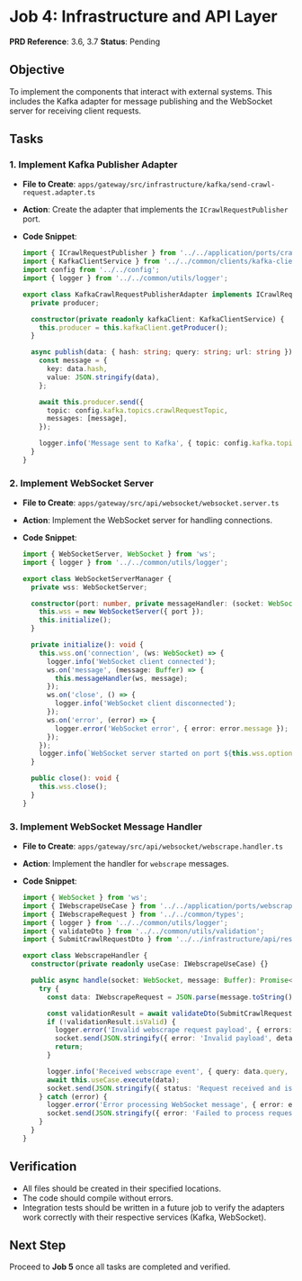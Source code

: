 # Job 4: Infrastructure and API Layer

**PRD Reference**: 3.6, 3.7
**Status**: Pending

## Objective

To implement the components that interact with external systems. This includes the Kafka adapter for message publishing and the WebSocket server for receiving client requests.

## Tasks

### 1. Implement Kafka Publisher Adapter

- **File to Create**: `apps/gateway/src/infrastructure/kafka/send-crawl-request.adapter.ts`
- **Action**: Create the adapter that implements the `ICrawlRequestPublisher` port.
- **Code Snippet**:

  ```typescript
  import { ICrawlRequestPublisher } from '../../application/ports/crawl-request-publisher.port';
  import { KafkaClientService } from '../../common/clients/kafka-client';
  import config from '../../config';
  import { logger } from '../../common/utils/logger';

  export class KafkaCrawlRequestPublisherAdapter implements ICrawlRequestPublisher {
    private producer;

    constructor(private readonly kafkaClient: KafkaClientService) {
      this.producer = this.kafkaClient.getProducer();
    }

    async publish(data: { hash: string; query: string; url: string }): Promise<void> {
      const message = {
        key: data.hash,
        value: JSON.stringify(data),
      };

      await this.producer.send({
        topic: config.kafka.topics.crawlRequestTopic,
        messages: [message],
      });

      logger.info('Message sent to Kafka', { topic: config.kafka.topics.crawlRequestTopic, key: data.hash });
    }
  }
  ```

### 2. Implement WebSocket Server

- **File to Create**: `apps/gateway/src/api/websocket/websocket.server.ts`
- **Action**: Implement the WebSocket server for handling connections.
- **Code Snippet**:

  ```typescript
  import { WebSocketServer, WebSocket } from 'ws';
  import { logger } from '../../common/utils/logger';

  export class WebSocketServerManager {
    private wss: WebSocketServer;

    constructor(port: number, private messageHandler: (socket: WebSocket, message: Buffer) => void) {
      this.wss = new WebSocketServer({ port });
      this.initialize();
    }

    private initialize(): void {
      this.wss.on('connection', (ws: WebSocket) => {
        logger.info('WebSocket client connected');
        ws.on('message', (message: Buffer) => {
          this.messageHandler(ws, message);
        });
        ws.on('close', () => {
          logger.info('WebSocket client disconnected');
        });
        ws.on('error', (error) => {
          logger.error('WebSocket error', { error: error.message });
        });
      });
      logger.info(`WebSocket server started on port ${this.wss.options.port}`);
    }

    public close(): void {
      this.wss.close();
    }
  }
  ```

### 3. Implement WebSocket Message Handler

- **File to Create**: `apps/gateway/src/api/websocket/webscrape.handler.ts`
- **Action**: Implement the handler for `webscrape` messages.
- **Code Snippet**:

  ```typescript
  import { WebSocket } from 'ws';
  import { IWebscrapeUseCase } from '../../application/ports/webscrape-use-case.port';
  import { IWebscrapeRequest } from '../../common/types';
  import { logger } from '../../common/utils/logger';
  import { validateDto } from '../../common/utils/validation';
  import { SubmitCrawlRequestDto } from '../../infrastructure/api/rest/dtos/submit-crawl-request.dto';

  export class WebscrapeHandler {
    constructor(private readonly useCase: IWebscrapeUseCase) {}

    public async handle(socket: WebSocket, message: Buffer): Promise<void> {
      try {
        const data: IWebscrapeRequest = JSON.parse(message.toString());

        const validationResult = await validateDto(SubmitCrawlRequestDto, data);
        if (!validationResult.isValid) {
          logger.error('Invalid webscrape request payload', { errors: validationResult.errorMessage });
          socket.send(JSON.stringify({ error: 'Invalid payload', details: validationResult.errorMessage }));
          return;
        }

        logger.info('Received webscrape event', { query: data.query, url: data.url });
        await this.useCase.execute(data);
        socket.send(JSON.stringify({ status: 'Request received and is being processed.' }));
      } catch (error) {
        logger.error('Error processing WebSocket message', { error: error instanceof Error ? error.message : 'Unknown error' });
        socket.send(JSON.stringify({ error: 'Failed to process request.' }));
      }
    }
  }
  ```

## Verification

- All files should be created in their specified locations.
- The code should compile without errors.
- Integration tests should be written in a future job to verify the adapters work correctly with their respective services (Kafka, WebSocket).

## Next Step

Proceed to **Job 5** once all tasks are completed and verified.
